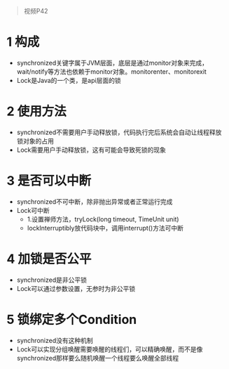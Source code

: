 > 视频P42

# 1 构成

- synchronized关键字属于JVM层面，底层是通过monitor对象来完成，wait/notify等方法也依赖于monitor对象。monitorenter、monitorexit
- Lock是Java的一个类，是api层面的锁

# 2 使用方法

- synchronized不需要用户手动释放锁，代码执行完后系统会自动让线程释放锁对象的占用
- Lock需要用户手动释放锁，这有可能会导致死锁的现象

# 3 是否可以中断

- synchronized不可中断，除非抛出异常或者正常运行完成
- Lock可中断
  - 1.设置禅师方法，tryLock(long timeout, TimeUnit unit)
  - lockInterruptibly放代码块中，调用interrupt()方法可中断

# 4 加锁是否公平

- synchronized是非公平锁
- Lock可以通过参数设置，无参时为非公平锁

# 5 锁绑定多个Condition

- synchronized没有这种机制
- Lock可以实现分组唤醒需要唤醒的线程们，可以精确唤醒，而不是像synchronized那样要么随机唤醒一个线程要么唤醒全部线程